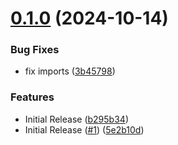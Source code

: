 # [0.1.0](https://github.com/paulojmdias/lokxy/compare/0.0.1...0.1.0) (2024-10-14)


### Bug Fixes

* fix imports ([3b45798](https://github.com/paulojmdias/lokxy/commit/3b45798b77848f3ec5b2860df7b540b32d8e8bfc))


### Features

* Initial Release ([b295b34](https://github.com/paulojmdias/lokxy/commit/b295b349b9b737b2c073f6dc496d6618e24287d5))
* Initial Release ([#1](https://github.com/paulojmdias/lokxy/issues/1)) ([5e2b10d](https://github.com/paulojmdias/lokxy/commit/5e2b10d8c75773abc10495c14b77b9bc54dba9ca))
